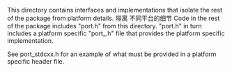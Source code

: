 This directory contains interfaces and implementations that isolate the
rest of the package from platform details.
隔离 不同平台的细节
Code in the rest of the package includes "port.h" from this directory.
"port.h" in turn includes a platform specific "port_<platform>.h" file
that provides the platform specific implementation.

See port_stdcxx.h for an example of what must be provided in a platform
specific header file.

